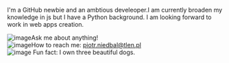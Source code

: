  I'm a GitHub newbie and an ambtious develeoper.I am currently broaden my knowledge in js but I have a Python background. I am looking forward to work in web apps creation.

 ![image](https://user-images.githubusercontent.com/50882366/153719853-a45bcc30-355b-4a83-bbf1-32dd6ef9030a.png)Ask me about anything!  
![image](https://user-images.githubusercontent.com/50882366/153719800-b576475c-1d1d-4397-a4b3-caa37f462834.png)How to reach me: piotr.niedbal@tlen.pl  
![image](https://user-images.githubusercontent.com/50882366/153719862-1f419507-fc97-48bf-9d08-50a76b53a611.png) Fun fact: I own three beautiful dogs.   
